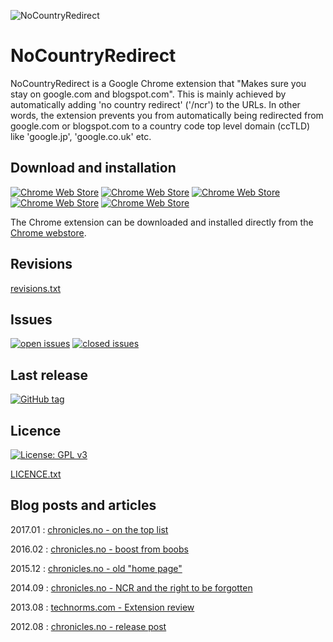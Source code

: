 ![NoCountryRedirect](https://github.com/klevstul/NoCountryRedirect/blob/master/NoCountryRedirect/ncr128x128.png "NoCountryRedirect")

NoCountryRedirect
=================
NoCountryRedirect is a Google Chrome extension that "Makes sure you stay on google.com and blogspot.com". This is mainly achieved by automatically adding 'no country redirect' ('/ncr') to the URLs. In other words, the extension prevents you from automatically being redirected from google.com or blogspot.com to a country code top level domain (ccTLD) like 'google.jp', 'google.co.uk' etc.

Download and installation
-------------------------
[![Chrome Web Store](https://img.shields.io/chrome-web-store/d/ciboebddidackjicoeoiigdnbmchkdll.svg)](https://chrome.google.com/webstore/detail/nocountryredirect-ncr/ciboebddidackjicoeoiigdnbmchkdll)
[![Chrome Web Store](https://img.shields.io/chrome-web-store/v/ciboebddidackjicoeoiigdnbmchkdll.svg)](https://chrome.google.com/webstore/detail/nocountryredirect-ncr/ciboebddidackjicoeoiigdnbmchkdll)
[![Chrome Web Store](https://img.shields.io/chrome-web-store/rating/ciboebddidackjicoeoiigdnbmchkdll.svg)](https://chrome.google.com/webstore/detail/nocountryredirect-ncr/ciboebddidackjicoeoiigdnbmchkdll)
[![Chrome Web Store](https://img.shields.io/chrome-web-store/stars/ciboebddidackjicoeoiigdnbmchkdll.svg)](https://chrome.google.com/webstore/detail/nocountryredirect-ncr/ciboebddidackjicoeoiigdnbmchkdll)
[![Chrome Web Store](https://img.shields.io/chrome-web-store/rating-count/ciboebddidackjicoeoiigdnbmchkdll.svg)](https://chrome.google.com/webstore/detail/nocountryredirect-ncr/ciboebddidackjicoeoiigdnbmchkdll)

The Chrome extension can be downloaded and installed directly from the [Chrome webstore](https://chrome.google.com/webstore/detail/nocountryredirect-ncr/ciboebddidackjicoeoiigdnbmchkdll).

Revisions
---------
[revisions.txt](https://github.com/klevstul/NoCountryRedirect/blob/master/NoCountryRedirect/revisions.txt)

Issues
------
[![open issues](https://img.shields.io/github/issues/klevstul/NoCountryRedirect.svg)](https://github.com/klevstul/NoCountryRedirect/issues)
[![closed issues](https://img.shields.io/github/issues-closed/klevstul/NoCountryRedirect.svg)](https://github.com/klevstul/NoCountryRedirect/issues?q=is%3Aissue+is%3Aclosed)

Last release
------------
[![GitHub tag](https://img.shields.io/github/tag/klevstul/NoCountryRedirect.svg)](https://github.com/klevstul/NoCountryRedirect/tags)

Licence
-------
[![License: GPL v3](https://img.shields.io/badge/License-GPL%20v3-blue.svg)](http://www.gnu.org/licenses/gpl-3.0)

[LICENCE.txt](https://github.com/klevstul/NoCountryRedirect/blob/master/LICENCE.txt)

Blog posts and articles
-----------------------
2017.01 : [chronicles.no - on the top list](http://www.chronicles.no/2017/01/ncr-on-top-list.html)

2016.02 : [chronicles.no - boost from boobs](http://www.chronicles.no/2016/02/boost-from-boobs.html)

2015.12 : [chronicles.no - old "home page"](http://www.chronicles.no/2015/12/nocountryredirect-ncr.html)

2014.09 : [chronicles.no - NCR and the right to be forgotten](http://www.chronicles.no/2014/09/nocountryredirect-and-right-to-be.html)

2013.08 : [technorms.com - Extension review](http://www.technorms.com/31957/block-blogger-from-redirecting-to-a-country-specific-url)

2012.08 : [chronicles.no - release post](http://www.chronicles.no/2012/08/chrome-ncr-extension.html)
